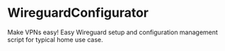 # WireguardConfigurator
Make VPNs easy! Easy Wireguard setup and configuration management script for typical home use case.

